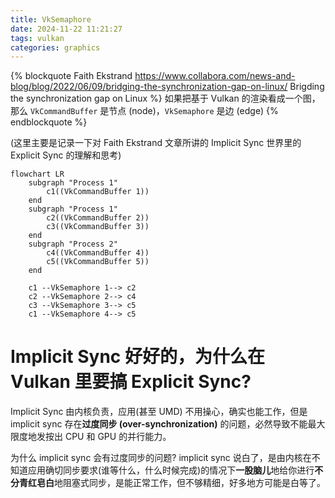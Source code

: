 ```yaml
---
title: VkSemaphore
date: 2024-11-22 11:21:27
tags: vulkan
categories: graphics
---
```


{% blockquote Faith Ekstrand https://www.collabora.com/news-and-blog/blog/2022/06/09/bridging-the-synchronization-gap-on-linux/ Brigding the synchronization gap on Linux %}
如果把基于 Vulkan 的渲染看成一个图，那么 `VkCommandBuffer` 是节点 (node)，`VkSemaphore` 是边 (edge)
{% endblockquote %}

(这里主要是记录一下对 Faith Ekstrand 文章所讲的 Implicit Sync 世界里的 Explicit Sync 的理解和思考)

```mermaid
flowchart LR
    subgraph "Process 1"
        c1((VkCommandBuffer 1))
    end
    subgraph "Process 1"
        c2((VkCommandBuffer 2))
        c3((VkCommandBuffer 3))
    end
    subgraph "Process 2"
        c4((VkCommandBuffer 4))
        c5((VkCommandBuffer 5))
    end

    c1 --VkSemaphore 1--> c2
    c2 --VkSemaphore 2--> c4
    c3 --VkSemaphore 3--> c5
    c1 --VkSemaphore 4--> c5
```
<!--more-->

# Implicit Sync 好好的，为什么在 Vulkan 里要搞 Explicit Sync?

Implicit Sync 由内核负责，应用(甚至 UMD) 不用操心，确实也能工作，但是 implicit sync 存在**过度同步 (over-synchronization)** 的问题，必然导致不能最大限度地发按出 CPU 和 GPU 的并行能力。

为什么 implicit sync 会有过度同步的问题? implicit sync 说白了，是由内核在不知道应用确切同步要求(谁等什么，什么时候完成)的情况下**一股脑儿**地给你进行**不分青红皂白**地阻塞式同步，是能正常工作，但不够精细，好多地方可能是白等了。

